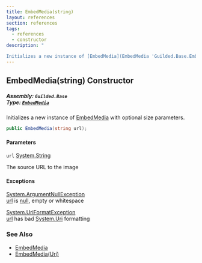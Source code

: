 ```yaml
---
title: EmbedMedia(string)
layout: references
section: references
tags:
  - references
  - constructor
description: "

Initializes a new instance of [EmbedMedia](EmbedMedia 'Guilded.Base.Embeds.EmbedMedia') with optional size parameters."
---
```


## EmbedMedia(string) Constructor
##### **Assembly:** `Guilded.Base`<br/>**Type:** [`EmbedMedia`](EmbedMedia 'Guilded.Base.Embeds.EmbedMedia')

Initializes a new instance of [EmbedMedia](EmbedMedia 'Guilded.Base.Embeds.EmbedMedia') with optional size parameters.

```csharp
public EmbedMedia(string url);
```
#### Parameters

<a name='Guilded.Base.Embeds.EmbedMedia.EmbedMedia(string).url'></a>

`url` [System.String](https://docs.microsoft.com/en-us/dotnet/api/System.String 'System.String')

The source URL to the image

#### Exceptions

[System.ArgumentNullException](https://docs.microsoft.com/en-us/dotnet/api/System.ArgumentNullException 'System.ArgumentNullException')  
[url](EmbedMedia.EmbedMedia(string)#Guilded.Base.Embeds.EmbedMedia.EmbedMedia(string).url 'Guilded.Base.Embeds.EmbedMedia.EmbedMedia(string).url') is [null](https://docs.microsoft.com/en-us/dotnet/csharp/language-reference/keywords/null 'https://docs.microsoft.com/en-us/dotnet/csharp/language-reference/keywords/null'), empty or whitespace

[System.UriFormatException](https://docs.microsoft.com/en-us/dotnet/api/System.UriFormatException 'System.UriFormatException')  
[url](EmbedMedia.EmbedMedia(string)#Guilded.Base.Embeds.EmbedMedia.EmbedMedia(string).url 'Guilded.Base.Embeds.EmbedMedia.EmbedMedia(string).url') has bad [System.Uri](https://docs.microsoft.com/en-us/dotnet/api/System.Uri 'System.Uri') formatting

### See Also
- [EmbedMedia](EmbedMedia 'Guilded.Base.Embeds.EmbedMedia')
- [EmbedMedia(Uri)](EmbedMedia.EmbedMedia(Uri) 'Guilded.Base.Embeds.EmbedMedia.EmbedMedia(Uri)')